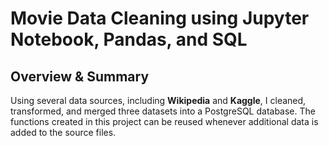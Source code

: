 # Movie Data Cleaning using Jupyter Notebook, Pandas, and SQL 
## Overview & Summary
Using several data sources, including **Wikipedia** and **Kaggle**, I cleaned, transformed, and merged three datasets into a PostgreSQL database. The functions created in this project can be reused whenever additional data is added to the source files. 
